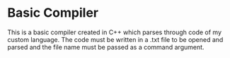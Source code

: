 # Basic Compiler
This is a basic compiler created in C++ which parses through code of my custom language. The code must be written in a .txt file to be opened and parsed and the file name must be passed as a command argument.
